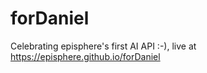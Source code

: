 # forDaniel
Celebrating episphere's first AI API :-), live at https://episphere.github.io/forDaniel
